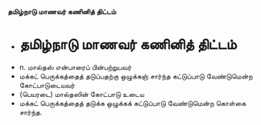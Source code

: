 **தமிழ்நாடு மாணவர் கணினித் திட்டம்**
- # தமிழ்நாடு மாணவர் கணினித் திட்டம்
- n. மால்தஸ் என்பாரைப் பின்பற்றுபவர்
- மக்கட் பெருக்கத்தைத் தடுப்பதற்கு ஒழுக்கஞ் சார்ந்த கட்டுப்பாடு வேண்டுமென்ற கோட்பாடுடையவர்
- (பெயரடை) மால்தஸின் கோட்பாடு உடைய
- மக்கட் பெருக்கத்தைத் தடுக்க ஒழுக்கக் கட்டுப்பாடு வேண்டுமென்ற கொள்கை சார்ந்த.

